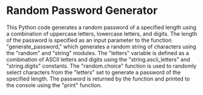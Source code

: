# Random Password Generator
This Python code generates a random password of a specified length using a combination of uppercase letters, lowercase letters, and digits. The length of the password is specified as an input parameter to the function "generate_password," which generates a random string of characters using the "random" and "string" modules. The "letters" variable is defined as a combination of ASCII letters and digits using the "string.ascii_letters" and "string.digits" constants. The "random.choice" function is used to randomly select characters from the "letters" set to generate a password of the specified length. The password is returned by the function and printed to the console using the "print" function.
